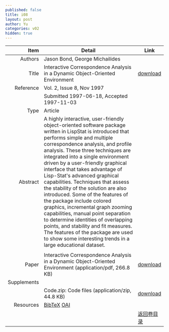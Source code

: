 ```yaml
---
published: false
title: i08
layout: post
author: Yu
categories: v02
hidden: true
---
```


| Item | Detail | Link |
|---:|---|---|
| Authors | Jason Bond, George Michailides| |
| Title |Interactive Correspondence Analysis in a Dynamic Object-Oriented Environment | [download](http://www.jstatsoft.org/v02/i08/paper) |
| Reference |Vol. 2, Issue 8, Nov 1997 | |
| | Submitted 1997-06-18, Accepted 1997-11-03| | 
| Type | Article| |
| Abstract | A highly interactive, user-friendly object-oriented software package written in LispStat is introduced that performs simple and multiple correspondence analysis, and profile analysis. These three techniques are integrated into a single environment driven by a user-friendly graphical interface that takes advantage of Lisp-Stat's advanced graphical capabilities. Techniques that assess the stability of the solution are also introduced. Some of the features of the package include colored graphics, incremental graph zooming capabilities, manual point separation to determine identities of overlapping points, and stability and fit measures. The features of the package are used to show some interesting trends in a large educational dataset. 
| |
| Paper | Interactive Correspondence Analysis in a Dynamic Object-Oriented Environment  (application/pdf, 266.8 KB)| [download](http://www.jstatsoft.org/v02/i08/paper) |
| Supplements | | |
| |Code.zip: Code files  (application/zip, 44.8 KB)|  [download](http://www.jstatsoft.org/v02/i08/supp/1) |
| Resources | [BibTeX](http://www.jstatsoft.org/v02/i08/bibtex) [OAI](http://www.jstatsoft.org/oai?verb=GetRecord&identifier=oai.jstatsoft/v02/i08&prefix=oai_dc)| |
| |  | [返回卷目录]({{site.baseurl}}/volume/v02.html) |